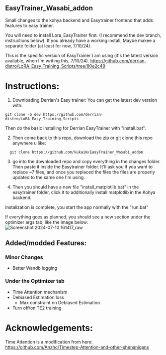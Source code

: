 ## EasyTrainer_Wasabi_addon
 Small changes to the kohya backend and Easytrainer frontend that adds features to easy trainer.

 You will need to install Lora_EasyTrainer first. (I recommend the dev branch, instructions below). If you already have a working install, Maybe makee a separate folder (at least for now, 7/10/24).

This is the specific version of EasyTrainer I am using (it's the latest version available, when I'm writing this, 7/10/24).
https://github.com/derrian-distro/LoRA_Easy_Training_Scripts/tree/80e2c49


# Instructions:

1. Downloading Derrian's Easy trainer:
   You can get the latest dev version with:
```
git clone -b dev https://github.com/derrian-distro/LoRA_Easy_Training_Scripts
```
 Then do the basic installing for Derrian EasyTrainer with "install.bat".

2. Then come back to this repo, download the zip or git clone this repo anywhere u like:
```
  git clone https://github.com/kukaiN/EasyTrainer_Wasabi_addon
```
3. go into the downloaded repo and copy everything in the changes folder. Then paste it inside the Easytrainer folder. It'll ask you if you want to replace ~7 files, and once you replaced the files the files are properly updated to the same one I'm using.

4. Then you should have a new file "install_matplotlib.bat" in the easytrainer folder, click it to additionally install matplotlib in the Kohya backend.

Instalization is complete, you start the app normally with the "run.bat"

If everything goes as planned, you should see a new section under the optimizer args tab, like the image below:
![Screenshot 2024-07-10 161417_raw](https://github.com/kukaiN/EasyTrainer_Wasabi_addon/assets/50426885/a7f6f634-ce4f-418a-9f22-14aa5d859386)


## Added/modded Features:
### Minor Changes
  - Better Wandb logging
### Under the Optimizer tab
  - Time Attention mechanism
  - Debiased Estimation loss
    - Max constraint on Debiased Estimation
  - Turn off/on TE2 training


# Acknowledgements:
Time Attention is a modification from here: https://github.com/Anzhc/Timestep-Attention-and-other-shenanigans

